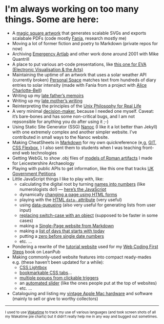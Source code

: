 # I'm always working on too many things. Some are here:

- A [magic square artwork](https://squares.cubelife.org) that generates scalable SVGs and exports scalabale PDFs (code mostly [Fania](https://github.com/Fania), research mostly me)
- Moving a lot of former fiction and poetry to Markdown (private repos for now)
- Archiving [Emergency Artlab](https://e-artlab.com) and other work done around 2001 with Mike Quantrill
- A place to put various art-code presentations, like [this one for EVA (Electronic Visualisation & the Arts)](https://daveeveritt.github.io/eva-2020/#/)
- Maintaining the uptime of an artwork that uses a solar weather API (currently broken) [Personal Space](https://daveeveritt.github.io/space-weather-words/) matches text from hundreds of diary entries to solar intensity (made with Fania from a project with [Alice Charlotte-Bell](https://www.alicecharlottebell.com))
- Writing up my [late father’s memoirs](https://daveeveritt.github.io/bill-everitt-memoirs/)
- Writing up my [late mother’s writing](https://daveeveritt.github.io/vera-everitt-writing/)
- Reinterpreting the principles of the [Unix Philosophy for Real Life](https://daveeveritt.github.io/unix-for-life/)
- A very minimal [decision-maker](https://daveeveritt.github.io/decision-maker/), because I needed one myself. Caveat: it’s bare-bones and has some non-critical bugs, and I am not repsonsible for anything you do after using it ;-)
- Using Static Site Generator (SSG) [Nanoc](https://nanoc.app) (I like it a lot better than Jekyll) with one extremely complex and another simpler website. I’ve contributed in small ways to the Nanoc website.
- Making CheatSheets in [Markdown](https://daveeveritt.github.io/markdown-overview/#/markdown "A presentation I made to explain Markdown") for my own quickreference (e,g, [GIT](https://daveeveritt.github.io/git-minimal/), [CSS Flexbox](https://daveeveritt.github.io/flexbox-cheatsheet/), ) I also sent them to students when I was teaching front-end web technologies
- Getting WebGL to show .obj files of [models of Roman artifacts](https://daveeveritt.github.io/js3d/) I made for Leicestershire Archaeology
- Playing with public APIs to get information, like this one that tracks [UK Government Petitions](https://daveeveritt.github.io/gov-petitions/)
- Little JavaScript things I like to play with, like:
    - calculating the digital root by turning [names into numbers](https://daveeveritt.github.io/numbered-letters/) (like numerologists do!) — [here’s the JavaScript](https://github.com/DaveEveritt/numbered-letters/blob/master/js/main.js)
    - dynamically [changing a page using HTML forms](https://daveeveritt.github.io/input-date-color-range/ "particularly like the slider")
    - playing with the [HTML `data-` attribute](https://github.com/DaveEveritt/html5-data-attribute/blob/master/index.html) (very useful)
    - using [data-queueing](https://daveeveritt.github.io/js-queue/) (also very useful for generating lists from user input)
    - [replacing switch-case with an object](https://github.com/DaveEveritt/object-switch/blob/master/js/obj-switch.js) (supposed to be faster in some cases)
    - making a [Single-Page website from Markdown](https://github.com/DaveEveritt/markdown-site-generator/tree/master)
    - making a [list of days that starts with today](https://daveeveritt.github.io/weekday-reorder-array/)
    - putting a [zero before single date numbers](https://daveeveritt.github.io/leading-zero-dates/)
    - etc. …
- Pondering a rewrite of the [tutorial website](https://daveeveritt.github.io/web-coding-first-site/) used for my [Web Coding First Steps](https://leanpub.com/webcodingfirststeps) book on LeanPub
- Making commonly-used website features into compact ready-mades e.g. (these haven’t been updated for a while):
    - [CSS Lightbox](https://daveeveritt.github.io/css-lightbox/)
    - [bookmarkable CSS tabs](https://daveeveritt.github.io/css-sibling-tabs/)…
    - [multiple popups from clickable triggers](https://github.com/DaveEveritt/markers/blob/master/styles-css.css)
    - an [automated slider](https://daveeveritt.github.io/css-slider-panel/) (like the ones people put at the top of websites)
    - etc. …
- Cataloguing and listing my [vintage Apple Mac hardware](https://daveeveritt.github.io/vintage-mac-lists/) and software (mainly to sell or give to worthy collectors)

---

<small>I used to use [Wakatime](https://wakatime.com/dashboard) to track my use of various languages (and took screen shots of all my Wakatime pie charts) but it didn’t really help me in any way and bugged out sometimes.</small>
